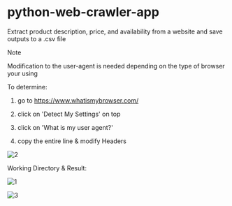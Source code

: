 # python-web-crawler-app
Extract product description, price, and availability from a website and save outputs to a .csv file

> [!NOTE]
>
> Modification to the user-agent is needed depending on the type of browser your using
>
> To determine:
>
> 1) go to https://www.whatismybrowser.com/
> 
> 2) click on 'Detect My Settings' on top
>
> 3) click on 'What is my user agent?'
>    
> 5) copy the entire line & modify Headers
>
> ![2](https://github.com/tuanlamit/python-web-crawler-app/assets/128099142/8ad05150-5638-4e3e-9478-dda864ff6e82)

Working Directory & Result:

![1](https://github.com/tuanlamit/python-web-crawler-app/assets/128099142/b5ac3971-4d3a-4d98-9363-a9008c92c9e2)

![3](https://github.com/tuanlamit/python-web-crawler-app/assets/128099142/73b6d065-d182-46a4-8e7e-cb2e578be632)

